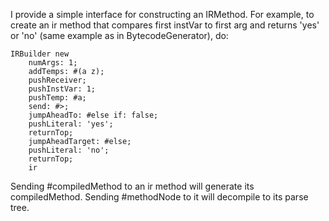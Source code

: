 I provide a simple interface for constructing an IRMethod.  For example, to create an ir method that compares first instVar to first arg and returns 'yes' or 'no' (same example as in BytecodeGenerator), do:

	IRBuilder new
		numArgs: 1;
		addTemps: #(a z);
		pushReceiver;
		pushInstVar: 1;
		pushTemp: #a;
		send: #>;
		jumpAheadTo: #else if: false;
		pushLiteral: 'yes';
		returnTop;
		jumpAheadTarget: #else;
		pushLiteral: 'no';
		returnTop;
		ir

Sending #compiledMethod to an ir method will generate its compiledMethod.  Sending #methodNode to it will decompile to its parse tree.
